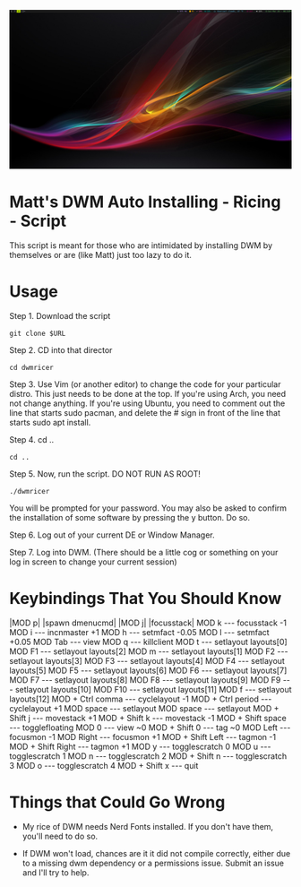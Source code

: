 ![](image.png)

# Matt's DWM Auto Installing - Ricing - Script

This script is meant for those who are intimidated by installing DWM by themselves or are (like Matt) just too lazy to do it.

# Usage

Step 1. Download the script

	git clone $URL

Step 2. CD into that director

	cd dwmricer

Step 3. Use Vim (or another editor) to change the code for your particular distro. This just needs to be done at the top. If you're using Arch, you need not change anything. If you're using Ubuntu, you need to comment out the line that starts sudo pacman, and delete the # sign in front of the line that starts sudo apt install.

Step 4. cd ..

	cd ..

Step 5. Now, run the script. DO NOT RUN AS ROOT!

	./dwmricer

You will be prompted for your password. You may also be asked to confirm the installation of some software by pressing the y button. Do so.


Step 6. Log out of your current DE or Window Manager.

Step 7. Log into DWM. (There should be a little cog or something on your log in screen to change your current session)


# Keybindings That You Should Know
|MOD p| |spawn dmenucmd|
|MOD j| |focusstack|
MOD k --- focusstack -1
MOD i --- incnmaster +1
MOD h --- setmfact -0.05
MOD l --- setmfact +0.05
MOD Tab --- view
MOD q --- killclient
MOD t --- setlayout layouts[0]
MOD F1 --- setlayout layouts[2]
MOD m --- setlayout layouts[1]
MOD F2 --- setlayout layouts[3]
MOD F3 --- setlayout layouts[4]
MOD F4 --- setlayout layouts[5]
MOD F5 --- setlayout layouts[6]
MOD F6 --- setlayout layouts[7]
MOD F7 --- setlayout layouts[8]
MOD F8 --- setlayout layouts[9]
MOD F9 --- setlayout layouts[10]
MOD F10 --- setlayout layouts[11]
MOD f --- setlayout layouts[12]
MOD + Ctrl comma --- cyclelayout -1
MOD + Ctrl period --- cyclelayout +1
MOD space --- setlayout
MOD space --- setlayout
MOD + Shift j --- movestack +1
MOD + Shift k --- movestack -1
MOD + Shift space --- togglefloating
MOD 0 --- view ~0
MOD + Shift 0 --- tag ~0
MOD Left --- focusmon -1
MOD Right --- focusmon +1
MOD + Shift Left --- tagmon -1
MOD + Shift Right --- tagmon +1
MOD y --- togglescratch 0
MOD u --- togglescratch 1
MOD n --- togglescratch 2
MOD + Shift n --- togglescratch 3
MOD o --- togglescratch 4
MOD + Shift x --- quit


# Things that Could Go Wrong

* My rice of DWM needs Nerd Fonts installed. If you don't have them, you'll need to do so.

* If DWM won't load, chances are it it did not compile correctly, either due to a missing dwm dependency or a permissions issue. Submit an issue and I'll try to help.
